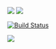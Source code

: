 <a href="https://codeclimate.com/github/Nikolaytk87/python-project-lvl1/maintainability"><img src="https://api.codeclimate.com/v1/badges/d4c57b302dd9b020950b/maintainability" /></a>
<a href="https://codeclimate.com/github/Nikolaytk87/python-project-lvl1/test_coverage"><img src="https://api.codeclimate.com/v1/badges/d4c57b302dd9b020950b/test_coverage" /></a>

[![Build Status](https://travis-ci.org/Nikolaytk87/python-project-lvl1.svg?branch=master)](https://travis-ci.org/Nikolaytk87/python-project-lvl1)

<a href="https://asciinema.org/a/xSkmoIYETsvz3ylECZEYVBFu2?t=8?autoplay=1" target="_blank"><img src="https://asciinema.org/a/xSkmoIYETsvz3ylECZEYVBFu2.svg" /></a>
